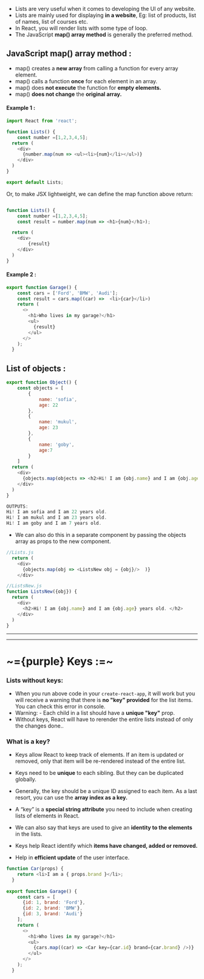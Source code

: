 
- Lists are very useful when it comes to developing the Ul of any website.
- Lists are mainly used for displaying   **in a website**, Eg: list of products, list of names, list of courses etc.
- In React, you will render lists with some type of loop.
- The JavaScript **map() array method** is generally the preferred method.

## JavaScript map() array method :
- map() creates a **new array** from calling a function for every array element.
- map() calls a function **once** for each element in an array.
- map() does **not execute** the function for **empty elements.**
- map() **does not change** the **original array.**

#### Example 1 :
```js
import React from 'react';

function Lists() {
    const number =[1,2,3,4,5];
  return (
    <div>
      {number.map(num => <ul><li>{num}</li></ul>)}
    </div>
  )
}

export default Lists;
```

Or, to make JSX lightweight, we can define the map function above return:
```js

function Lists() {
    const number =[1,2,3,4,5];
    const result = number.map(num => <h1>{num}</h1>);

  return (
    <div>
        {result}
    </div>
  )
}
```

#### Example 2 :
```js
export function Garage() {
    const cars = ['Ford', 'BMW', 'Audi'];
    const result = cars.map((car) =>  <li>{car}</li>)
    return (
      <>
        <h1>Who lives in my garage?</h1>
        <ul>
          {result}
        </ul>
      </>
    );
  }

```

## List of objects :
```js
export function Object() {
    const objects = [
        {
            name: 'sofia',
            age: 22
        },
        {
            name: 'mukul',
            age: 23
        },
        {
            name: 'goby',
            age:7
        }
    ]
  return (
    <div>
      {objects.map(objects => <h2>Hi! I am {obj.name} and I am {obj.age} years old.</h2>)}
    </div>
  )
}

OUTPUTS:
Hi! I am sofia and I am 22 years old.
Hi! I am mukul and I am 23 years old.
Hi! I am goby and I am 7 years old.
```


- We can also do this in a separate component by passing the objects array as props to the new component.

```js
//Lists.js
  return (
    <div>
      {objects.map(obj => <ListsNew obj = {obj}/>  )}
    </div>

//ListsNew.js
function ListsNew({obj}) {
  return (
    <div>
      <h2>Hi! I am {obj.name} and I am {obj.age} years old. </h2>
    </div>
  )
}
```

---
---
# ~={purple} Keys :=~
### Lists without keys:
- When you run above code in your `create-react-app`, it will work but you will receive a warning that there is **no "key" provided** for the list items. You can check this error in console.
- Warning: 
		- Each child in a list should have a **unique "key"** prop.
- Without keys, React will have to rerender the entire lists instead of only the changes done..
### What is a key?
- Keys allow React to keep track of elements. If an item is updated or removed, only that item will be re-rendered instead of the entire list.

- Keys need to be **unique** to each sibling. But they can be duplicated globally.

- Generally, the key should be a unique ID assigned to each item. As a last resort, you can use the **array index as a key.** 
- A “key” is a **special string attribute** you need to include when creating lists of elements in React.

- We can also say that keys are used to give an **identity to the elements** in the lists.

- Keys help React identify which **items have changed, added or removed.**

- Help in **efficient update** of the user interface.
```js
function Car(props) {
    return <li>I am a { props.brand }</li>;
  }
  
export function Garage() {
    const cars = [
      {id: 1, brand: 'Ford'},
      {id: 2, brand: 'BMW'},
      {id: 3, brand: 'Audi'}
    ];
    return (
      <>
        <h1>Who lives in my garage?</h1>
        <ul>
          {cars.map((car) => <Car key={car.id} brand={car.brand} />)}
        </ul>
      </>
    );
  }


```